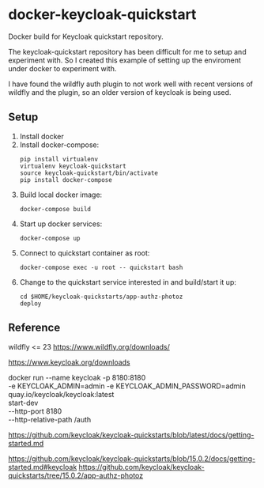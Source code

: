 # docker-keycloak-quickstart

Docker build for Keycloak quickstart repository.

The keycloak-quickstart repository has been difficult for me to setup and experiment with.
So I created this example of setting up the enviroment under docker to experiment with.

I have found the wildfly auth plugin to not work well with recent versions of wildfly and the
plugin, so an older version of keycloak is being used.


## Setup

1. Install docker
2. Install docker-compose:
    ```shell
    pip install virtualenv
    virtualenv keycloak-quickstart
    source keycloak-quickstart/bin/activate
    pip install docker-compose
    ```
3. Build local docker image:
    ```shell
    docker-compose build
    ```
4. Start up docker services:
    ```shell
    docker-compose up
    ```
5. Connect to quickstart container as root:
    ```shell
    docker-compose exec -u root -- quickstart bash
    ```
6. Change to the quickstart service interested in and build/start it up:
    ```shell
    cd $HOME/keycloak-quickstarts/app-authz-photoz
    deploy
    ```

## Reference

wildfly <= 23
https://www.wildfly.org/downloads/

https://www.keycloak.org/downloads




 docker run --name keycloak -p 8180:8180 \
     -e KEYCLOAK_ADMIN=admin -e KEYCLOAK_ADMIN_PASSWORD=admin \
     quay.io/keycloak/keycloak:latest \
     start-dev \
     --http-port 8180 \
     --http-relative-path /auth



https://github.com/keycloak/keycloak-quickstarts/blob/latest/docs/getting-started.md





https://github.com/keycloak/keycloak-quickstarts/blob/15.0.2/docs/getting-started.md#keycloak
https://github.com/keycloak/keycloak-quickstarts/tree/15.0.2/app-authz-photoz
